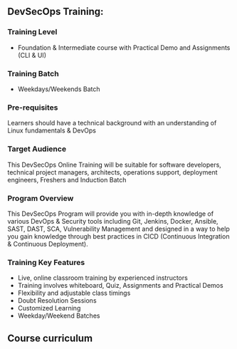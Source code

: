## DevSecOps Training:

### Training Level
- Foundation & Intermediate course with Practical Demo and Assignments (CLI & UI)

### Training Batch
- Weekdays/Weekends Batch

### Pre-requisites
Learners should have a technical background with an understanding of Linux fundamentals & DevOps

### Target Audience
This DevSecOps Online Training will be suitable for software developers, technical project managers, architects, operations support, deployment engineers, Freshers and Induction Batch

### Program Overview
This DevSecOps Program will provide you with in-depth knowledge of various DevOps & Security tools including Git, Jenkins, Docker, Ansible, SAST, DAST, SCA, Vulnerability Management and designed in a way to help you gain knowledge through best practices in CICD (Continuous Integration & Continuous Deployment).

### Training Key Features
- Live, online classroom training by experienced instructors
- Training involves whiteboard, Quiz, Assignments and Practical Demos
- Flexibility and adjustable class timings
- Doubt Resolution Sessions
- Customized Learning
- Weekday/Weekend Batches


## Course curriculum